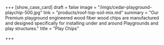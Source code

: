 +++
[show_case_card]
draft = false
image = "/imgs/cedar-playground-playchip-500.jpg"
link = "products/roof-top-soil-mix.md"
summary = "Our Premium playground engineered wood fiber wood chips are manufactured and designed specifically for installing under and around Playgrounds and play structures."
title = "Play Chips"

+++

